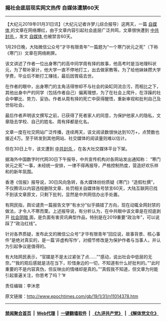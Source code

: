 ### 揭社会底层现实网文热传 自媒体遭禁60天
------------------------

<p>
 【大纪元2019年01月31日讯】（大纪元记者许梦儿综合报导）这两天，一篇
 <a href="http://www.epochtimes.com/gb/tag/%E8%87%AA%E5%AA%92%E4%BD%93.html">
  自媒体
 </a>
 的文章在网络爆红，由于文章内容引起社会底层广泛共鸣，文章很快遭到
 <a href="http://www.epochtimes.com/gb/tag/%E4%B8%AD%E5%85%B1%E5%B0%81%E6%9D%80.html">
  中共封杀
 </a>
 ，发文
 <a href="http://www.epochtimes.com/gb/tag/%E8%87%AA%E5%AA%92%E4%BD%93.html">
  自媒体
 </a>
 也被禁言60天。
</p>
<p>
 1月29日晚，大陆微信公众号“才华有限青年”一篇题为“一个寒门状元之死”（下称《寒门》）文章在网络刷屏。
</p>
<p>
 该文讲述了作者一位出身寒门的高中同学周有择的故事，他高考时是当地理科状元，为了帮补家计，他大学一直不停地打工，出去做家教等。为了给他妹妹攒大学学费，毕业后不断打工赚钱，最后因胃癌去世。
</p>
<p>
 在作者的眼中，出身寒门的主角活得惨却不与社会的染缸同流合污，而相比之下，其他出身中产的同学（包括作者自己）偏离理想，为了在社会上爬升，在浮躁的社会中攀比、势力、妥协。作者从周有择的死亡中获得醒悟，重新审视和批判自己及世俗社会。
</p>
<p>
 最后作者声明该文撰写之前，已获得了死者家人的同意，为保护他家人的隐私，文章隐去学校、自己的姓名、周有择都是化名。
</p>
<p>
 文章一度在社交网站广泛传播，连续两天，该文阅读数很快达到10万+，点赞数也接近4万。至于转发到其他网站、社交媒体的阅读量则难以估计。
</p>
<p>
 但在30日上午，该文遭到
 <a href="http://www.epochtimes.com/gb/tag/%E4%B8%AD%E5%85%B1%E5%B0%81%E6%9D%80.html">
  中共封杀
 </a>
 ，在各大社交媒体平台下架。
</p>
<p>
 据海外中国数字时代网30日下午报导，中共宣传机构对各网站发出通知称： “寒门状元之死”一事，未经统一安排，一律不得再报导，严格控制热度，营造好欢乐祥和的新年氛围。
</p>
<p>
 香港《信报》报导说，30日风向急转，各大媒体纷纷质疑《寒门》“造假杜撰”，不仅腾讯以内容违规删除文章、处罚相关自媒体账号禁言60天，大陆互联网已找不到该文章原文，只剩下批判，显然是中共网信办出手处置。
</p>
<p>
 有网民指，舆论谴责一篇报告文学“有水分”似乎搞错了方向，现在动辄全网封禁的做法，才令人不寒而栗。上述报导说，有分析认为，在中共眼中该文章是在彻底剥开
 <a href="http://www.epochtimes.com/gb/tag/%E7%A4%BE%E4%BC%9A%E9%98%B4%E6%9A%97.html">
  社会阴暗
 </a>
 面，是负面有害资讯典型作品，特别是在2019重要“政治年”，可以说踩了“政治红线”。
</p>
<p>
 针对各界质疑，发布此文的微信公众号“才华有限青年”回应说，故事背景、核心事件“是绝对真实的，是一篇‘非虚构写作’，对细节修改是为保护作者与当事人，并认为引起争议是值得的。
</p>
<p>
 有大陆网民表示，“官媒是不是太过紧张了点……”“感动，说出社会中低层的无奈。”“我的观后感就是活在当下，珍惜身边的一切，不知道有什么好批判的。”“此时重要的不是内容真伪，但反映出的情绪却是真的。”“真假我不知道，但文章为何能引起普遍关注，你思考了吗？”#
</p>
<p>
 责任编辑：李沐恩
</p>

原文链接：http://www.epochtimes.com/gb/19/1/31/n11014378.htm


------------------------
#### [禁闻聚合首页](https://github.com/gfw-breaker/banned-news/blob/master/README.md) &nbsp;|&nbsp; [Web代理](https://github.com/gfw-breaker/open-proxy/blob/master/README.md) &nbsp;|&nbsp; [一键翻墙软件](https://github.com/gfw-breaker/nogfw/blob/master/README.md) &nbsp;|&nbsp; [《九评共产党》](https://github.com/gfw-breaker/9ping.md/blob/master/README.md#九评之一评共产党是什么) &nbsp;|&nbsp; [《解体党文化》](https://github.com/gfw-breaker/jtdwh.md/blob/master/README.md#绪论)